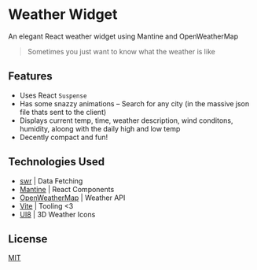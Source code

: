 # Weather Widget
An elegant React weather widget using Mantine and OpenWeatherMap

> Sometimes you just want to know what the weather is like

## Features
- Uses React `Suspense`
- Has some snazzy animations
– Search for any city (in the massive json file thats sent to the client)
- Displays current temp, time, weather description, wind conditons, humidity, aloong with the daily high and low temp
- Decently compact and fun!

## Technologies Used
- [swr](https://swr.vercel.app/blog/swr-v2) | Data Fetching
- [Mantine](https://mantine.dev/) | React Components
- [OpenWeatherMap](https://openweathermap.org/) | Weather API
- [Vite](https://vitejs.dev/) | Tooling <3
- [UI8](https://ui8.net/hosein_bagheri/products/3d-weather-icons40) | 3D Weather Icons

## License
[MIT](https://opensource.org/license/mit/)
